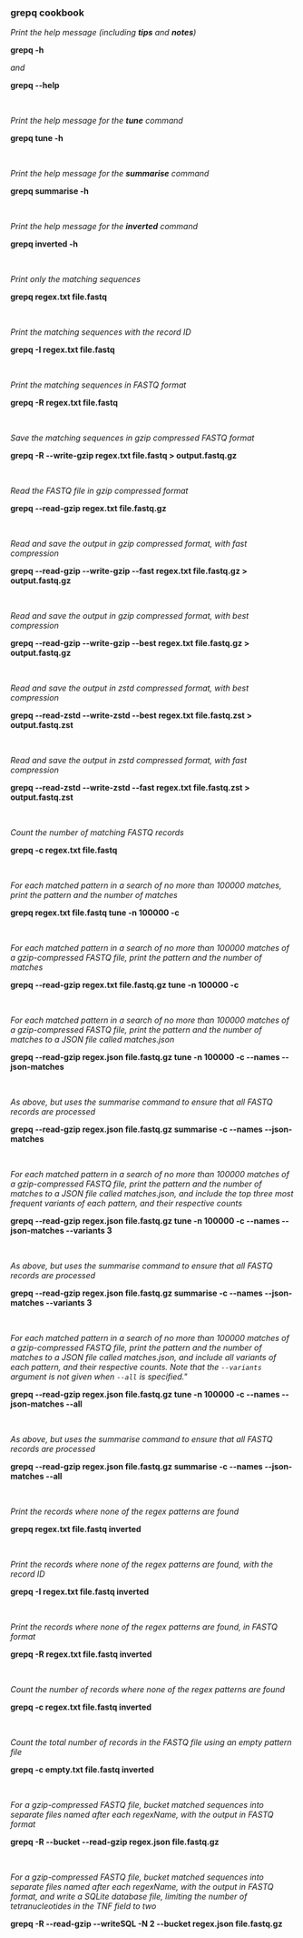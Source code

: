 ### grepq cookbook

*Print the help message (including **tips** and **notes**)*

**grepq -h**

*and*

**grepq --help**

<br>

*Print the help message for the **tune** command*

**grepq tune -h**

<br>

*Print the help message for the **summarise** command*

**grepq summarise -h**

<br>

*Print the help message for the **inverted** command*

**grepq inverted -h**

<br>

*Print only the matching sequences*

**grepq regex.txt file.fastq**

<br>

*Print the matching sequences with the record ID*

**grepq -I regex.txt file.fastq**

<br>

*Print the matching sequences in FASTQ format*

**grepq -R regex.txt file.fastq**

<br>

*Save the matching sequences in gzip compressed FASTQ format*

**grepq -R --write-gzip regex.txt file.fastq > output.fastq.gz**

<br>

*Read the FASTQ file in gzip compressed format*

**grepq --read-gzip regex.txt file.fastq.gz**

<br>

*Read and save the output in gzip compressed format, with fast
compression*

**grepq --read-gzip --write-gzip --fast regex.txt file.fastq.gz > output.fastq.gz**

<br>

*Read and save the output in gzip compressed format, with best
compression*

**grepq --read-gzip --write-gzip --best regex.txt file.fastq.gz > output.fastq.gz**

<br>

*Read and save the output in zstd compressed format, with best
compression*

**grepq --read-zstd --write-zstd --best regex.txt file.fastq.zst > output.fastq.zst**

<br>

*Read and save the output in zstd compressed format, with fast
compression*

**grepq --read-zstd --write-zstd --fast regex.txt file.fastq.zst > output.fastq.zst**

<br>

*Count the number of matching FASTQ records*

**grepq -c regex.txt file.fastq**

<br>

*For each matched pattern in a search of no more than 100000 matches,
print the pattern and the number of matches*

**grepq regex.txt file.fastq tune -n 100000 -c**

<br>

*For each matched pattern in a search of no more than 100000 matches of
a gzip-compressed FASTQ file, print the pattern and the number of matches*

**grepq --read-gzip regex.txt file.fastq.gz tune -n 100000 -c**

<br>

*For each matched pattern in a search of no more than 100000 matches of
a gzip-compressed FASTQ file, print the pattern and the number of matches to a
JSON file called matches.json*

**grepq --read-gzip regex.json file.fastq.gz tune -n 100000 -c --names --json-matches**

<br>

*As above, but uses the summarise command to ensure that all FASTQ records are
processed*

**grepq --read-gzip regex.json file.fastq.gz summarise -c --names --json-matches**

<br>

*For each matched pattern in a search of no more than 100000 matches of a
gzip-compressed FASTQ file, print the pattern and the number of matches
to a JSON file called matches.json, and include the top three most frequent
variants of each pattern, and their respective counts*

**grepq --read-gzip regex.json file.fastq.gz tune -n 100000 -c --names --json-matches --variants 3**

<br>

*As above, but uses the summarise command to ensure that all FASTQ records are
processed*

**grepq --read-gzip regex.json file.fastq.gz summarise -c --names --json-matches --variants 3**

<br>

*For each matched pattern in a search of no more than 100000 matches of a
gzip-compressed FASTQ file, print the pattern and the number of matches to a JSON
file called matches.json, and include all variants of each pattern, and their
respective counts. Note that the `--variants` argument is not given when `--all`
is specified."*

**grepq --read-gzip regex.json file.fastq.gz tune -n 100000 -c --names --json-matches --all**

<br>

*As above, but uses the summarise command to ensure that all FASTQ records are
processed*

**grepq --read-gzip regex.json file.fastq.gz summarise -c --names --json-matches --all**

<br>

*Print the records where none of the regex patterns are found*

**grepq regex.txt file.fastq inverted**

<br>

*Print the records where none of the regex patterns are found, with
the record ID*

**grepq -I regex.txt file.fastq inverted**

<br>

*Print the records where none of the regex patterns are found, in
FASTQ format*

**grepq -R regex.txt file.fastq inverted**

<br>

*Count the number of records where none of the regex patterns are
found*

**grepq -c regex.txt file.fastq inverted**

<br>

*Count the total number of records in the FASTQ file using an empty
pattern file*

**grepq -c empty.txt file.fastq inverted**

<br>

*For a gzip-compressed FASTQ file, bucket matched sequences into separate files
named after each regexName, with the output in FASTQ format*

**grepq -R --bucket --read-gzip regex.json file.fastq.gz**

<br>

*For a gzip-compressed FASTQ file, bucket matched sequences into separate files
named after each regexName, with the output in FASTQ format, and write a SQLite
database file, limiting the number of tetranucleotides in the TNF field to two*

**grepq -R --read-gzip --writeSQL -N 2 --bucket regex.json file.fastq.gz**
